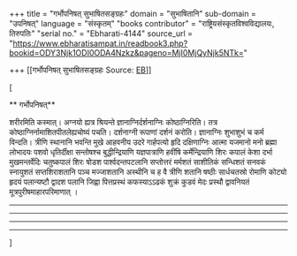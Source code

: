 +++
title = "गर्भोपनिषत् सुभाषितसङ्ग्रहः"
domain = "सुभाषितानि"
sub-domain = "उपनिषत्"
language = "संस्कृतम्"
"books contributor" = "राष्ट्रियसंस्कृतविश्वविद्यालयः, तिरुपतिः"
"serial no." = "Ebharati-4144"
source_url = "https://www.ebharatisampat.in/readbook3.php?bookid=ODY3Njk1ODI0ODA4Nzkz&pageno=MjI0MjQyNjk5NTk="

+++
[[गर्भोपनिषत् सुभाषितसङ्ग्रहः	Source: [EB](https://www.ebharatisampat.in/readbook3.php?bookid=ODY3Njk1ODI0ODA4Nzkz&pageno=MjI0MjQyNjk5NTk=)]]

\[





  

** गर्भोपनिषत्**


 शरीरमिति कस्मात्। अग्नयो ह्यत्र श्रियन्ते ज्ञानाग्निर्दर्शनाग्निः कोष्ठाग्निरिति। तत्र कोष्ठाग्निर्नामाशितपीतलेह्यचोष्यं पचति। दर्शनाग्नी रूपाणां दर्शनं करोति। ज्ञानाग्निः शुभाशुभं च कर्म विन्दति। त्रीणि स्थानानि भवन्ति मुखे आहवनीय उदरे गार्हपत्यो हृदि दक्षिणाग्निः आत्मा यजमानो मनो ब्रह्मा लोभादयः पशवो धृतिर्दीक्षा सन्तोषश्च बुद्धीन्द्रियाणि यज्ञपात्राणि हवींषि कर्मेन्द्रियाणि शिरः कपालं केशा दर्भा मुखमन्तर्वेदिः चतुष्कपालं शिरः षोडश पार्श्वदन्तपटलानि सप्तोत्तरं मर्मशतं साशीतिकं सन्धिशतं सनवकं स्नायुशतं सप्तशिराशतानि पञ्च मज्जाशतानि अस्थीनि च ह वै त्रीणि शतानि षष्ठीः सार्धचतस्रो रोमाणि कोट्यो हृदयं पलान्यष्टौ द्वादश पलानि जिह्वा पित्तप्रस्थं कफस्याऽऽढकं शुक्रं कुडवं मेदः प्रस्थौ द्वावनियतं मूत्रपुरीषमाहारपरिमाणात् ।

-----------------------------------------------------
--------------------------------------------------
----------------------------------------------
-------------------------------------------


\]
